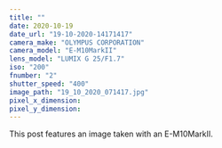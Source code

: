 ```yaml
---
title: ""
date: 2020-10-19
date_url: "19-10-2020-14171417"
camera_make: "OLYMPUS CORPORATION"
camera_model: "E-M10MarkII"
lens_model: "LUMIX G 25/F1.7"
iso: "200"
fnumber: "2"
shutter_speed: "400"
image_path: "19_10_2020_071417.jpg"
pixel_x_dimension: 
pixel_y_dimension: 
---
```


This post features an image taken with an E-M10MarkII.